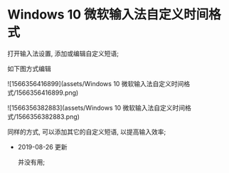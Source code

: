 # Windows 10 微软输入法自定义时间格式

打开输入法设置, 添加或编辑自定义短语;

如下图方式编辑

![1566356416899](assets/Windows 10 微软输入法自定义时间格式/1566356416899.png)

![1566356382883](assets/Windows 10 微软输入法自定义时间格式/1566356382883.png)



同样的方式, 可以添加其它的自定义短语, 以提高输入效率;



* 2019-08-26 更新

  并没有用;